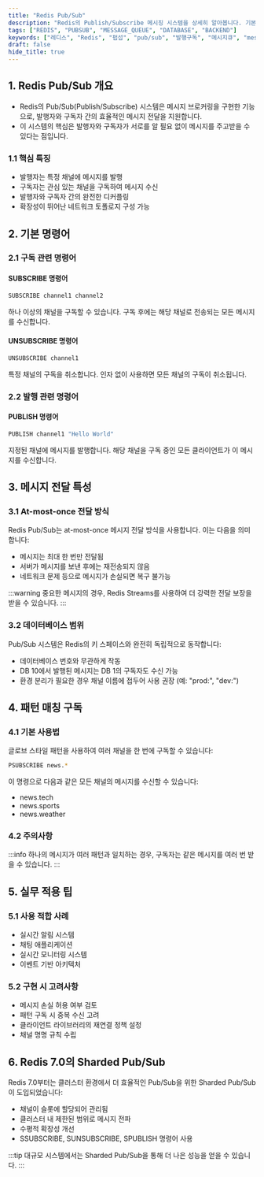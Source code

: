 ```yaml
---
title: "Redis Pub/Sub"
description: "Redis의 Publish/Subscribe 메시징 시스템을 상세히 알아봅니다. 기본 개념부터 실제 사용법, 패턴 매칭 구독까지 실무에서 바로 활용할 수 있는 내용을 다룹니다."
tags: ["REDIS", "PUBSUB", "MESSAGE_QUEUE", "DATABASE", "BACKEND"]
keywords: ["레디스", "Redis", "펍섭", "pub/sub", "발행구독", "메시지큐", "message queue", "메시징시스템", "messaging system", "데이터베이스", "database"]
draft: false
hide_title: true
---
```


## 1. Redis Pub/Sub 개요
- Redis의 Pub/Sub(Publish/Subscribe) 시스템은 메시지 브로커링을 구현한 기능으로, 발행자와 구독자 간의 효율적인 메시지 전달을 지원합니다.
- 이 시스템의 핵심은 발행자와 구독자가 서로를 알 필요 없이 메시지를 주고받을 수 있다는 점입니다.

### 1.1 핵심 특징
- 발행자는 특정 채널에 메시지를 발행
- 구독자는 관심 있는 채널을 구독하여 메시지 수신
- 발행자와 구독자 간의 완전한 디커플링
- 확장성이 뛰어난 네트워크 토폴로지 구성 가능

## 2. 기본 명령어

### 2.1 구독 관련 명령어

#### SUBSCRIBE 명령어
```bash
SUBSCRIBE channel1 channel2
```
하나 이상의 채널을 구독할 수 있습니다. 구독 후에는 해당 채널로 전송되는 모든 메시지를 수신합니다.

#### UNSUBSCRIBE 명령어
```bash
UNSUBSCRIBE channel1
```
특정 채널의 구독을 취소합니다. 인자 없이 사용하면 모든 채널의 구독이 취소됩니다.

### 2.2 발행 관련 명령어

#### PUBLISH 명령어
```bash
PUBLISH channel1 "Hello World"
```
지정된 채널에 메시지를 발행합니다. 해당 채널을 구독 중인 모든 클라이언트가 이 메시지를 수신합니다.

## 3. 메시지 전달 특성

### 3.1 At-most-once 전달 방식

Redis Pub/Sub는 at-most-once 메시지 전달 방식을 사용합니다. 이는 다음을 의미합니다:

- 메시지는 최대 한 번만 전달됨
- 서버가 메시지를 보낸 후에는 재전송되지 않음
- 네트워크 문제 등으로 메시지가 손실되면 복구 불가능

:::warning
중요한 메시지의 경우, Redis Streams를 사용하여 더 강력한 전달 보장을 받을 수 있습니다.
:::

### 3.2 데이터베이스 범위

Pub/Sub 시스템은 Redis의 키 스페이스와 완전히 독립적으로 동작합니다:

- 데이터베이스 번호와 무관하게 작동
- DB 10에서 발행된 메시지는 DB 1의 구독자도 수신 가능
- 환경 분리가 필요한 경우 채널 이름에 접두어 사용 권장 (예: "prod:", "dev:")

## 4. 패턴 매칭 구독

### 4.1 기본 사용법

글로브 스타일 패턴을 사용하여 여러 채널을 한 번에 구독할 수 있습니다:

```bash
PSUBSCRIBE news.*
```

이 명령으로 다음과 같은 모든 채널의 메시지를 수신할 수 있습니다:
- news.tech
- news.sports
- news.weather

### 4.2 주의사항

:::info
하나의 메시지가 여러 패턴과 일치하는 경우, 구독자는 같은 메시지를 여러 번 받을 수 있습니다.
:::

## 5. 실무 적용 팁

### 5.1 사용 적합 사례

- 실시간 알림 시스템
- 채팅 애플리케이션
- 실시간 모니터링 시스템
- 이벤트 기반 아키텍처

### 5.2 구현 시 고려사항

- 메시지 손실 허용 여부 검토
- 패턴 구독 시 중복 수신 고려
- 클라이언트 라이브러리의 재연결 정책 설정
- 채널 명명 규칙 수립

## 6. Redis 7.0의 Sharded Pub/Sub

Redis 7.0부터는 클러스터 환경에서 더 효율적인 Pub/Sub을 위한 Sharded Pub/Sub이 도입되었습니다:

- 채널이 슬롯에 할당되어 관리됨
- 클러스터 내 제한된 범위로 메시지 전파
- 수평적 확장성 개선
- SSUBSCRIBE, SUNSUBSCRIBE, SPUBLISH 명령어 사용

:::tip
대규모 시스템에서는 Sharded Pub/Sub을 통해 더 나은 성능을 얻을 수 있습니다.
:::